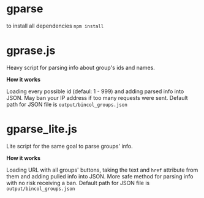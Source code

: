 # gparse
to install all dependencies `npm install`
# gprase.js
Heavy script for parsing info about group's ids and names. 

**How it works**

Loading every possible id (defaul: 1 - 999) and adding parsed info into JSON. May ban your IP address if too many requests were sent. Default path for JSON file is `output/bincol_groups.json`
# gparse_lite.js
Lite script for the same goal to parse groups' info.

**How it works**

Loading URL with all groups' buttons, taking the text and `href` attribute from them and adding pulled info into JSON. More safe method for parsing info with no risk receiving a ban. Default path for JSON file is `output/bincol_groups.json`
